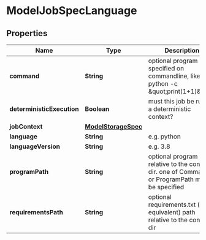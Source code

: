 # ModelJobSpecLanguage

## Properties
Name | Type | Description | Notes
------------ | ------------- | ------------- | -------------
**command** | **String** | optional program specified on commandline, like python -c \&quot;print(1+1)\&quot; |  [optional]
**deterministicExecution** | **Boolean** | must this job be run in a deterministic context? |  [optional]
**jobContext** | [**ModelStorageSpec**](ModelStorageSpec.md) |  |  [optional]
**language** | **String** | e.g. python |  [optional]
**languageVersion** | **String** | e.g. 3.8 |  [optional]
**programPath** | **String** | optional program path relative to the context dir. one of Command or ProgramPath must be specified |  [optional]
**requirementsPath** | **String** | optional requirements.txt (or equivalent) path relative to the context dir |  [optional]
